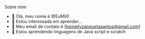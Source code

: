 Sobre mim

- 👋 Olá, meu nome é @EuMli0
- 👀 Estou interessada em aprender...
- 🌱 Meu email de contato é [hemellyzanquetasantos@gmail.com]
- 💞️ Estou aprendendo linguagens de Java script e scratch



